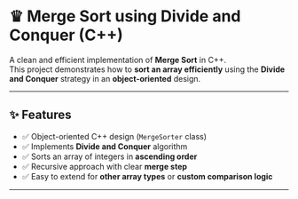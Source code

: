 # ♛ Merge Sort using Divide and Conquer (C++)

A clean and efficient implementation of **Merge Sort** in C++.  
This project demonstrates how to **sort an array efficiently** using the **Divide and Conquer** strategy in an **object-oriented** design.

---

## ✨ Features

- ✅ Object-oriented C++ design (`MergeSorter` class)  
- ✅ Implements **Divide and Conquer** algorithm  
- ✅ Sorts an array of integers in **ascending order**  
- ✅ Recursive approach with clear **merge step**  
- ✅ Easy to extend for **other array types** or **custom comparison logic**  

---

